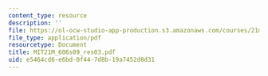 ```yaml
---
content_type: resource
description: ''
file: https://ol-ocw-studio-app-production.s3.amazonaws.com/courses/21m-606-introduction-to-stagecraft-spring-2009/e5464cd6e6bd0f447d8b19a7452d8d31_MIT21M_606s09_res03.pdf
file_type: application/pdf
resourcetype: Document
title: MIT21M_606s09_res03.pdf
uid: e5464cd6-e6bd-0f44-7d8b-19a7452d8d31
---
```

